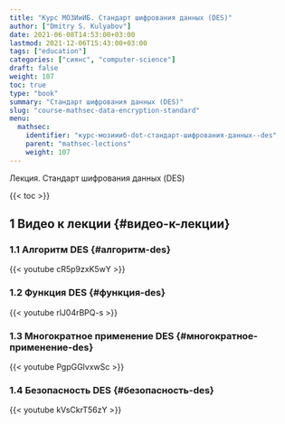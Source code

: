 ```yaml
---
title: "Курс МОЗИиИБ. Стандарт шифрования данных (DES)"
author: ["Dmitry S. Kulyabov"]
date: 2021-06-08T14:53:00+03:00
lastmod: 2021-12-06T15:43:00+03:00
tags: ["education"]
categories: ["сиянс", "computer-science"]
draft: false
weight: 107
toc: true
type: "book"
summary: "Стандарт шифрования данных (DES)"
slug: "course-mathsec-data-encryption-standard"
menu:
  mathsec:
    identifier: "курс-мозиииб-dot-стандарт-шифрования-данных--des"
    parent: "mathsec-lections"
    weight: 107
---
```


Лекция. Стандарт шифрования данных (DES)

<!--more-->

{{< toc >}}


## <span class="section-num">1</span> Видео к лекции {#видео-к-лекции}


### <span class="section-num">1.1</span> Алгоритм DES {#алгоритм-des}

{{< youtube cR5p9zxK5wY >}}


### <span class="section-num">1.2</span> Функция DES {#функция-des}

{{< youtube rlJ04rBPQ-s >}}


### <span class="section-num">1.3</span> Многократное применение DES {#многократное-применение-des}

{{< youtube PgpGGlvxwSc >}}


### <span class="section-num">1.4</span> Безопасность DES {#безопасность-des}

{{< youtube kVsCkrT56zY >}}

